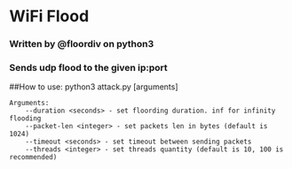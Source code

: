 # WiFi Flood
### Written by @floordiv on python3

### Sends udp flood to the given ip:port

##How to use:
    python3 attack.py <ip> <port> [arguments]

    Arguments:
        --duration <seconds> - set floording duration. inf for infinity flooding
        --packet-len <integer> - set packets len in bytes (default is 1024)
        --timeout <seconds> - set timeout between sending packets
        --threads <integer> - set threads quantity (default is 10, 100 is recommended)
